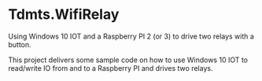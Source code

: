 # Tdmts.WifiRelay
Using Windows 10 IOT and a Raspberry PI 2 (or 3) to drive two relays with a button.

This project delivers some sample code on how to use Windows 10 IOT to read/write IO from and to a Raspberry PI and drives two relays.
